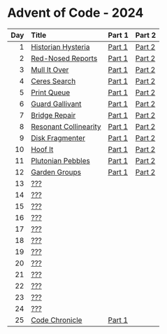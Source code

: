 # Advent of Code - 2024

| Day | Title | Part 1 | Part 2 |
| --: | :---- | :----- | :----- |
| 1 | [Historian Hysteria](https://adventofcode.com/2024/day/1) | [Part 1](D01/PartA.cs) | [Part 2](D01/PartB.cs) |
| 2 | [Red-Nosed Reports](https://adventofcode.com/2024/day/2) | [Part 1](D02/PartA.cs) | [Part 2](D02/PartB.cs) |
| 3 | [Mull It Over](https://adventofcode.com/2024/day/3) | [Part 1](D03/PartA.cs) | [Part 2](D03/PartB.cs) |
| 4 | [Ceres Search](https://adventofcode.com/2024/day/4) | [Part 1](D04/PartA.cs) | [Part 2](D04/PartB.cs) |
| 5 | [Print Queue](https://adventofcode.com/2024/day/5) | [Part 1](D05/PartA.cs) | [Part 2](D05/PartB.cs) |
| 6 | [Guard Gallivant](https://adventofcode.com/2024/day/6) | [Part 1](D06/PartA.cs) | [Part 2](D06/PartB.cs) |
| 7 | [Bridge Repair](https://adventofcode.com/2024/day/7) | [Part 1](D07/PartA.cs) | [Part 2](D07/PartB.cs) |
| 8 | [Resonant Collinearity](https://adventofcode.com/2024/day/8) | [Part 1](D08/PartA.cs) | [Part 2](D08/PartB.cs) |
| 9 | [Disk Fragmenter](https://adventofcode.com/2024/day/9) | [Part 1](D09/PartA.cs) | [Part 2](D09/PartB.cs) |
| 10 | [Hoof It](https://adventofcode.com/2024/day/10) | [Part 1](D10/PartA.cs) | [Part 2](D10/PartB.cs) |
| 11 | [Plutonian Pebbles](https://adventofcode.com/2024/day/11) | [Part 1](D11/PartA.cs) | [Part 2](D11/PartB.cs) |
| 12 | [Garden Groups](https://adventofcode.com/2024/day/12) | [Part 1](D12/PartA.cs) | [Part 2](D12/PartB.cs) |
| 13 | [???](https://adventofcode.com/2024/day/13) |  |  |
| 14 | [???](https://adventofcode.com/2024/day/14) |  |  |
| 15 | [???](https://adventofcode.com/2024/day/15) |  |  |
| 16 | [???](https://adventofcode.com/2024/day/16) |  |  |
| 17 | [???](https://adventofcode.com/2024/day/17) |  |  |
| 18 | [???](https://adventofcode.com/2024/day/18) |  |  |
| 19 | [???](https://adventofcode.com/2024/day/19) |  |  |
| 20 | [???](https://adventofcode.com/2024/day/20) |  |  |
| 21 | [???](https://adventofcode.com/2024/day/21) |  |  |
| 22 | [???](https://adventofcode.com/2024/day/22) |  |  |
| 23 | [???](https://adventofcode.com/2024/day/23) |  |  |
| 24 | [???](https://adventofcode.com/2024/day/24) |  |  |
| 25 | [Code Chronicle](https://adventofcode.com/2024/day/25) | [Part 1](D25/PartA.cs) |  |
